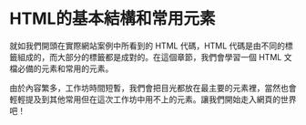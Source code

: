 # HTML的基本結構和常用元素

就如我們開頭在實際網站案例中所看到的 HTML 代碼，HTML 代碼是由不同的標籤組成的，而大部分的標籤都是成對的。在這個章節，我們會學習一個 HTML 文檔必備的元素和常用的元素。

由於內容繁多，工作坊時間短暫，我們會把目光都放在最主要的元素裡，當然也會輕輕提及到其他常用但在這次工作坊中用不上的元素。讓我們開始走入網頁的世界吧！

